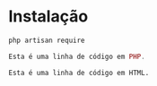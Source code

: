 # Instalação 

~~~bash
php artisan require 
~~~

~~~php
Esta é uma linha de código em PHP.
~~~

~~~html
Esta é uma linha de código em HTML.
~~~
